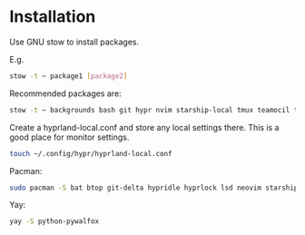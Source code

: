 # Installation
Use GNU stow to install packages.

E.g.

```sh
stow -t ~ package1 [package2]
```

Recommended packages are:

```sh
stow -t ~ backgrounds bash git hypr nvim starship-local tmux teamocil television waybar wofi
```

Create a hyprland-local.conf and store any local settings there.
This is a good place for monitor settings.
```sh
touch ~/.config/hypr/hyprland-local.conf
```

Pacman:
```sh
sudo pacman -S bat btop git-delta hypridle hyprlock lsd neovim starship swayosd-git swww television ueberzugpp yazi zoxide
```

Yay:
```sh
yay -S python-pywalfox
```
